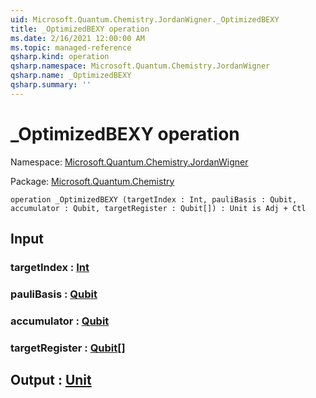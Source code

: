 ```yaml
---
uid: Microsoft.Quantum.Chemistry.JordanWigner._OptimizedBEXY
title: _OptimizedBEXY operation
ms.date: 2/16/2021 12:00:00 AM
ms.topic: managed-reference
qsharp.kind: operation
qsharp.namespace: Microsoft.Quantum.Chemistry.JordanWigner
qsharp.name: _OptimizedBEXY
qsharp.summary: ''
---
```


# _OptimizedBEXY operation

Namespace: [Microsoft.Quantum.Chemistry.JordanWigner](xref:Microsoft.Quantum.Chemistry.JordanWigner)

Package: [Microsoft.Quantum.Chemistry](https://nuget.org/packages/Microsoft.Quantum.Chemistry)




```qsharp
operation _OptimizedBEXY (targetIndex : Int, pauliBasis : Qubit, accumulator : Qubit, targetRegister : Qubit[]) : Unit is Adj + Ctl
```


## Input

### targetIndex : [Int](xref:microsoft.quantum.lang-ref.int)




### pauliBasis : [Qubit](xref:microsoft.quantum.lang-ref.qubit)




### accumulator : [Qubit](xref:microsoft.quantum.lang-ref.qubit)




### targetRegister : [Qubit](xref:microsoft.quantum.lang-ref.qubit)[]





## Output : [Unit](xref:microsoft.quantum.lang-ref.unit)

